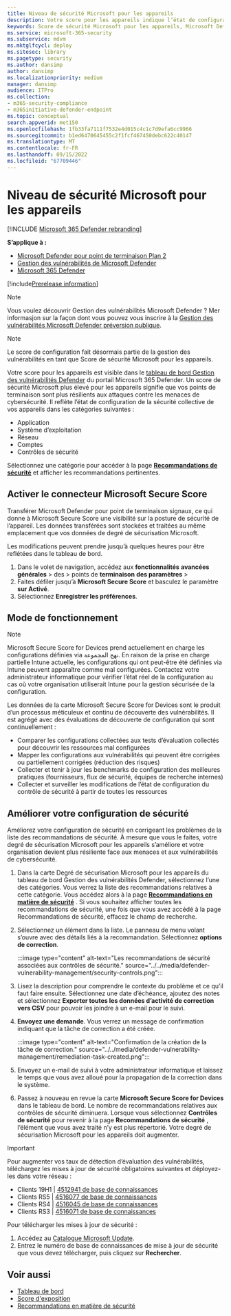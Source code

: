 ```yaml
---
title: Niveau de sécurité Microsoft pour les appareils
description: Votre score pour les appareils indique l’état de configuration de la sécurité collective de vos appareils dans l’application, le système d’exploitation, le réseau, les comptes et les contrôles de sécurité.
keywords: Score de sécurité Microsoft pour les appareils, Microsoft Defender pour point de terminaison score de sécurité Microsoft pour les appareils, degré de sécurisation, score de configuration, Gestion des menaces et des vulnérabilités, contrôles de sécurité, opportunités d’amélioration, score de configuration de sécurité au fil du temps, sécurité posture, ligne de base, Gestion des vulnérabilités Microsoft Defender
ms.service: microsoft-365-security
ms.subservice: mdvm
ms.mktglfcycl: deploy
ms.sitesec: library
ms.pagetype: security
ms.author: dansimp
author: dansimp
ms.localizationpriority: medium
manager: dansimp
audience: ITPro
ms.collection:
- m365-security-compliance
- m365initiative-defender-endpoint
ms.topic: conceptual
search.appverid: met150
ms.openlocfilehash: 1fb33fa7111f7532e4d015c4c1c7d9efa6cc9966
ms.sourcegitcommit: b1ed6470645455c2f1fcf467450debc622c40147
ms.translationtype: MT
ms.contentlocale: fr-FR
ms.lasthandoff: 09/15/2022
ms.locfileid: "67709446"
---
```

# <a name="microsoft-secure-score-for-devices"></a>Niveau de sécurité Microsoft pour les appareils

[!INCLUDE [Microsoft 365 Defender rebranding](../../includes/microsoft-defender.md)]

**S’applique à :**

- [Microsoft Defender pour point de terminaison Plan 2](https://go.microsoft.com/fwlink/?linkid=2154037)
- [Gestion des vulnérabilités de Microsoft Defender](index.yml)
- [Microsoft 365 Defender](https://go.microsoft.com/fwlink/?linkid=2118804)

[!include[Prerelease information](../../includes/prerelease.md)]

>[!Note]
> Vous voulez découvrir Gestion des vulnérabilités Microsoft Defender ? Mer informasjon sur la façon dont vous pouvez vous inscrire à la [Gestion des vulnérabilités Microsoft Defender préversion publique](../defender-vulnerability-management/get-defender-vulnerability-management.md).

> [!NOTE]
> Le score de configuration fait désormais partie de la gestion des vulnérabilités en tant que Score de sécurité Microsoft pour les appareils.

Votre score pour les appareils est visible dans le [tableau de bord Gestion des vulnérabilités Defender](tvm-dashboard-insights.md) du portail Microsoft 365 Defender. Un score de sécurité Microsoft plus élevé pour les appareils signifie que vos points de terminaison sont plus résilients aux attaques contre les menaces de cybersécurité. Il reflète l’état de configuration de la sécurité collective de vos appareils dans les catégories suivantes :

- Application
- Système d’exploitation
- Réseau
- Comptes
- Contrôles de sécurité

Sélectionnez une catégorie pour accéder à la page [**Recommandations de sécurité**](tvm-security-recommendation.md) et afficher les recommandations pertinentes.

## <a name="turn-on-the-microsoft-secure-score-connector"></a>Activer le connecteur Microsoft Secure Score

Transférer Microsoft Defender pour point de terminaison signaux, ce qui donne à Microsoft Secure Score une visibilité sur la posture de sécurité de l’appareil. Les données transférées sont stockées et traitées au même emplacement que vos données de degré de sécurisation Microsoft.

Les modifications peuvent prendre jusqu’à quelques heures pour être reflétées dans le tableau de bord.

1. Dans le volet de navigation, accédez aux **fonctionnalités** **avancées générales** \> des \> points de **terminaison** **des paramètres** \>
2. Faites défiler jusqu’à **Microsoft Secure Score** et basculez le paramètre **sur Activé**.
3. Sélectionnez **Enregistrer les préférences**.

## <a name="how-it-works"></a>Mode de fonctionnement

> [!NOTE]
> Microsoft Secure Score for Devices prend actuellement en charge les configurations définies via نهج المجموعة. En raison de la prise en charge partielle Intune actuelle, les configurations qui ont peut-être été définies via Intune peuvent apparaître comme mal configurées. Contactez votre administrateur informatique pour vérifier l’état réel de la configuration au cas où votre organisation utiliserait Intune pour la gestion sécurisée de la configuration.

Les données de la carte Microsoft Secure Score for Devices sont le produit d’un processus méticuleux et continu de découverte des vulnérabilités. Il est agrégé avec des évaluations de découverte de configuration qui sont continuellement :

- Comparer les configurations collectées aux tests d’évaluation collectés pour découvrir les ressources mal configurées
- Mapper les configurations aux vulnérabilités qui peuvent être corrigées ou partiellement corrigées (réduction des risques)
- Collecter et tenir à jour les benchmarks de configuration des meilleures pratiques (fournisseurs, flux de sécurité, équipes de recherche internes)
- Collecter et surveiller les modifications de l’état de configuration du contrôle de sécurité à partir de toutes les ressources

## <a name="improve-your-security-configuration"></a>Améliorer votre configuration de sécurité

Améliorez votre configuration de sécurité en corrigeant les problèmes de la liste des recommandations de sécurité. À mesure que vous le faites, votre degré de sécurisation Microsoft pour les appareils s’améliore et votre organisation devient plus résiliente face aux menaces et aux vulnérabilités de cybersécurité.

1. Dans la carte Degré de sécurisation Microsoft pour les appareils du tableau de bord Gestion des vulnérabilités Defender, sélectionnez l’une des catégories. Vous verrez la liste des recommandations relatives à cette catégorie. Vous accédez alors à la page [**Recommandations en matière de sécurité**](tvm-security-recommendation.md) . Si vous souhaitez afficher toutes les recommandations de sécurité, une fois que vous avez accédé à la page Recommandations de sécurité, effacez le champ de recherche.

2. Sélectionnez un élément dans la liste. Le panneau de menu volant s’ouvre avec des détails liés à la recommandation. Sélectionnez **options de correction**.

   :::image type="content" alt-text="Les recommandations de sécurité associées aux contrôles de sécurité." source="../../media/defender-vulnerability-management/security-controls.png":::

3. Lisez la description pour comprendre le contexte du problème et ce qu’il faut faire ensuite. Sélectionnez une date d’échéance, ajoutez des notes et sélectionnez **Exporter toutes les données d’activité de correction vers CSV** pour pouvoir les joindre à un e-mail pour le suivi.

4. **Envoyez une demande**. Vous verrez un message de confirmation indiquant que la tâche de correction a été créée.

   :::image type="content" alt-text="Confirmation de la création de la tâche de correction." source="../../media/defender-vulnerability-management/remediation-task-created.png":::

5. Envoyez un e-mail de suivi à votre administrateur informatique et laissez le temps que vous avez alloué pour la propagation de la correction dans le système.

6. Passez à nouveau en revue la carte **Microsoft Secure Score for Devices** dans le tableau de bord. Le nombre de recommandations relatives aux contrôles de sécurité diminuera. Lorsque vous sélectionnez **Contrôles de sécurité** pour revenir à la page **Recommandations de sécurité** , l’élément que vous avez traité n’y est plus répertorié. Votre degré de sécurisation Microsoft pour les appareils doit augmenter.

> [!IMPORTANT]
>Pour augmenter vos taux de détection d’évaluation des vulnérabilités, téléchargez les mises à jour de sécurité obligatoires suivantes et déployez-les dans votre réseau :
>
> - Clients 19H1 | [4512941 de base de connaissances](https://support.microsoft.com/help/4512941/windows-10-update-kb4512941)
> - Clients RS5 | [4516077 de base de connaissances](https://support.microsoft.com/help/4516077/windows-10-update-kb4516077)
> - Clients RS4 | [4516045 de base de connaissances](https://support.microsoft.com/help/4516045/windows-10-update-kb4516045)
> - Clients RS3 | [4516071 de base de connaissances](https://support.microsoft.com/help/4516071/windows-10-update-kb4516071)
>
> Pour télécharger les mises à jour de sécurité :
>
> 1. Accédez au [Catalogue Microsoft Update](https://www.catalog.update.microsoft.com/home.aspx).
> 2. Entrez le numéro de base de connaissances de mise à jour de sécurité que vous devez télécharger, puis cliquez sur **Rechercher**.

## <a name="related-topics"></a>Voir aussi

- [Tableau de bord](tvm-dashboard-insights.md)
- [Score d'exposition](tvm-exposure-score.md)
- [Recommandations en matière de sécurité](tvm-security-recommendation.md)
